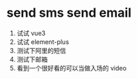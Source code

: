 # send sms send email 





1. 试试 vue3  
2. 试试 element-plus
3. 测试下阿里的短信
4. 测试下邮箱
5. 看到一个很好看的可以当做入场的 video 


